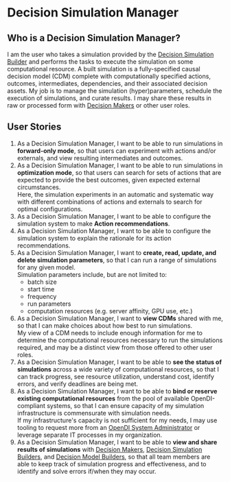 # Decision Simulation Manager

## Who is a Decision Simulation Manager?

I am the user who takes a simulation provided by the [Decision Simulation Builder](./Decision%20Simulation%20Builder.md) and performs the tasks to execute the simulation on some computational resource. A built simulation is a fully-specified causal decision model (CDM) complete with computationally specified actions, outcomes, intermediates, dependencies, and their associated decision assets. My job is to manage the simulation (hyper)parameters, schedule the execution of simulations, and curate results. I may share these results in raw or processed form with [Decision Makers](./Decision%20Maker.md) or other user roles. 

## User Stories

1. As a Decision Simulation Manager, I want to be able to run simulations in **forward-only mode**, so that users can experiment with actions and/or externals, and view resulting intermediates and outcomes.
2. As a Decision Simulation Manager, I want to be able to run simulations in **optimization mode**, so that users can search for sets of actions that are expected to provide the best outcomes, given expected external circumstances.  
   Here, the simulation experiments in an automatic and systematic way with different combinations of actions and externals to search for optimal configurations.
3. As a Decision Simulation Manager, I want to be able to configure the simulation system to make **Action recommendations**.
4. As a Decision Simulation Manager, I want to be able to configure the simulation system to explain the rationale for its action recommendations.
5. As a Decision Simulation Manager, I want to **create, read, update, and delete simulation parameters**, so that I can run a range of simulations for any given model.  
   Simulation parameters include, but are not limited to:
	- batch size
	- start time
	- frequency
	- run parameters
	- computation resources (e.g. server affinity, GPU use, etc.)
6. As a Decision Simulation Manager, I want to **view CDMs** shared with me, so that I can make choices about how best to run simulations.  
   My view of a CDM needs to include enough information for me to determine the computational resources necessary to run the simulations required, and may be a distinct view from those offered to other user roles. 
7. As a Decision Simulation Manager, I want to be able to __see the status of simulations__ across a wide variety of computational resources, so that I can track progress, see resource utilization, understand cost, identify errors, and verify deadlines are being met. 
8. As a Decision Simulation Manager, I want to be able to __bind or reserve existing computational resources__ from the pool of available OpenDI-compliant systems, so that I can ensure capacity of my simulation infrastructure is commensurate with simulation needs.  
   If my infrastructure's capacity is not sufficient for my needs, I may use tooling to request more from an [OpenDI System Administrator](./OpenDI%20System%20Administrator.md) or leverage separate IT processes in my organization. 
9. As a Decision Simulation Manager, I want to be able to __view and share results of simulations__ with [Decision Makers](./Decision%20Maker.md), [Decision Simulation Builders](./Decision%20Simulation%20Builder.md), and [Decision Model Builders](./Decision%20Model%20Builder.md), so that all team members are able to keep track of simulation progress and effectiveness, and to identify and solve errors if/when they may occur. 